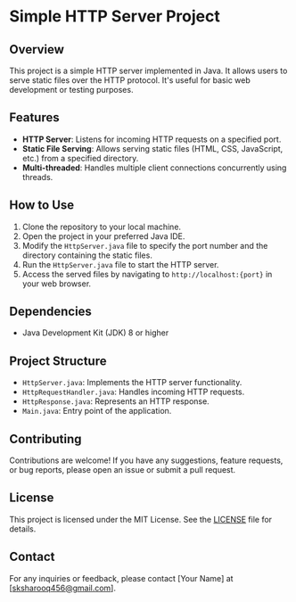 # Simple HTTP Server Project

## Overview
This project is a simple HTTP server implemented in Java. It allows users to serve static files over the HTTP protocol. It's useful for basic web development or testing purposes.

## Features
- **HTTP Server**: Listens for incoming HTTP requests on a specified port.
- **Static File Serving**: Allows serving static files (HTML, CSS, JavaScript, etc.) from a specified directory.
- **Multi-threaded**: Handles multiple client connections concurrently using threads.

## How to Use
1. Clone the repository to your local machine.
2. Open the project in your preferred Java IDE.
3. Modify the `HttpServer.java` file to specify the port number and the directory containing the static files.
4. Run the `HttpServer.java` file to start the HTTP server.
5. Access the served files by navigating to `http://localhost:{port}` in your web browser.


## Dependencies
- Java Development Kit (JDK) 8 or higher

## Project Structure
- `HttpServer.java`: Implements the HTTP server functionality.
- `HttpRequestHandler.java`: Handles incoming HTTP requests.
- `HttpResponse.java`: Represents an HTTP response.
- `Main.java`: Entry point of the application.

## Contributing
Contributions are welcome! If you have any suggestions, feature requests, or bug reports, please open an issue or submit a pull request.

## License
This project is licensed under the MIT License. See the [LICENSE](LICENSE) file for details.

## Contact
For any inquiries or feedback, please contact [Your Name] at [sksharooq456@gmail.com].








